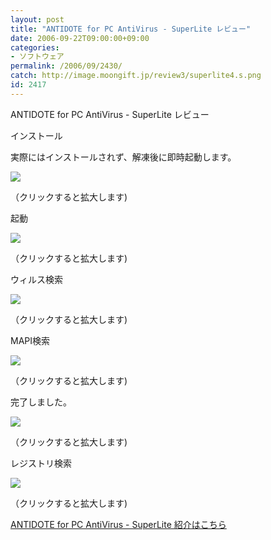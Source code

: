 ```yaml
---
layout: post
title: "ANTIDOTE for PC AntiVirus - SuperLite レビュー"
date: 2006-09-22T09:00:00+09:00
categories:
- ソフトウェア
permalink: /2006/09/2430/
catch: http://image.moongift.jp/review3/superlite4.s.png
id: 2417
---
```

ANTIDOTE for PC AntiVirus - SuperLite レビュー  
<!--more-->

インストール

  

実際にはインストールされず、解凍後に即時起動します。

  

[![](http://image.moongift.jp/review3/superlite1.s.png)](http://image.moongift.jp/review3/superlite1.png)  
  
（クリックすると拡大します)

  

起動

  

[![](http://image.moongift.jp/review3/superlite2.s.png)](http://image.moongift.jp/review3/superlite2.png)  
  
（クリックすると拡大します)

  

ウィルス検索

  

[![](http://image.moongift.jp/review3/superlite3.s.png)](http://image.moongift.jp/review3/superlite3.png)  
  
（クリックすると拡大します)

  

MAPI検索

  

[![](http://image.moongift.jp/review3/superlite4.s.png)](http://image.moongift.jp/review3/superlite4.png)  
  
（クリックすると拡大します)

  

完了しました。

  

[![](http://image.moongift.jp/review3/superlite5.s.png)](http://image.moongift.jp/review3/superlite5.png)  
  
（クリックすると拡大します)

  

レジストリ検索

  

[![](http://image.moongift.jp/review3/superlite6.s.png)](http://image.moongift.jp/review3/superlite6.png)  
  
（クリックすると拡大します)

  

[ANTIDOTE for PC AntiVirus - SuperLite 紹介はこちら](http://fw.moongift.jp/intro/i-2429.html)


